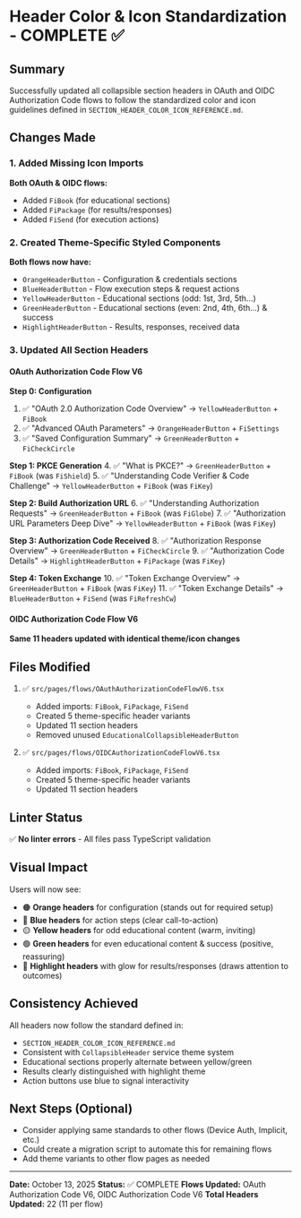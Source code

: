 # Header Color & Icon Standardization - COMPLETE ✅

## Summary
Successfully updated all collapsible section headers in OAuth and OIDC Authorization Code flows to follow the standardized color and icon guidelines defined in `SECTION_HEADER_COLOR_ICON_REFERENCE.md`.

## Changes Made

### 1. Added Missing Icon Imports
**Both OAuth & OIDC flows:**
- Added `FiBook` (for educational sections)
- Added `FiPackage` (for results/responses)
- Added `FiSend` (for execution actions)

### 2. Created Theme-Specific Styled Components
**Both flows now have:**
- `OrangeHeaderButton` - Configuration & credentials sections
- `BlueHeaderButton` - Flow execution steps & request actions
- `YellowHeaderButton` - Educational sections (odd: 1st, 3rd, 5th...)
- `GreenHeaderButton` - Educational sections (even: 2nd, 4th, 6th...) & success
- `HighlightHeaderButton` - Results, responses, received data

### 3. Updated All Section Headers

#### OAuth Authorization Code Flow V6
**Step 0: Configuration**
1. ✅ "OAuth 2.0 Authorization Code Overview" → `YellowHeaderButton` + `FiBook`
2. ✅ "Advanced OAuth Parameters" → `OrangeHeaderButton` + `FiSettings`
3. ✅ "Saved Configuration Summary" → `GreenHeaderButton` + `FiCheckCircle`

**Step 1: PKCE Generation**
4. ✅ "What is PKCE?" → `GreenHeaderButton` + `FiBook` (was `FiShield`)
5. ✅ "Understanding Code Verifier & Code Challenge" → `YellowHeaderButton` + `FiBook` (was `FiKey`)

**Step 2: Build Authorization URL**
6. ✅ "Understanding Authorization Requests" → `GreenHeaderButton` + `FiBook` (was `FiGlobe`)
7. ✅ "Authorization URL Parameters Deep Dive" → `YellowHeaderButton` + `FiBook` (was `FiKey`)

**Step 3: Authorization Code Received**
8. ✅ "Authorization Response Overview" → `GreenHeaderButton` + `FiCheckCircle`
9. ✅ "Authorization Code Details" → `HighlightHeaderButton` + `FiPackage` (was `FiKey`)

**Step 4: Token Exchange**
10. ✅ "Token Exchange Overview" → `GreenHeaderButton` + `FiBook` (was `FiKey`)
11. ✅ "Token Exchange Details" → `BlueHeaderButton` + `FiSend` (was `FiRefreshCw`)

#### OIDC Authorization Code Flow V6
**Same 11 headers updated with identical theme/icon changes**

## Files Modified
1. ✅ `src/pages/flows/OAuthAuthorizationCodeFlowV6.tsx`
   - Added imports: `FiBook`, `FiPackage`, `FiSend`
   - Created 5 theme-specific header variants
   - Updated 11 section headers
   - Removed unused `EducationalCollapsibleHeaderButton`

2. ✅ `src/pages/flows/OIDCAuthorizationCodeFlowV6.tsx`
   - Added imports: `FiBook`, `FiPackage`, `FiSend`
   - Created 5 theme-specific header variants
   - Updated 11 section headers

## Linter Status
✅ **No linter errors** - All files pass TypeScript validation

## Visual Impact
Users will now see:
- 🟠 **Orange headers** for configuration (stands out for required setup)
- 🔵 **Blue headers** for action steps (clear call-to-action)
- 🟡 **Yellow headers** for odd educational content (warm, inviting)
- 🟢 **Green headers** for even educational content & success (positive, reassuring)
- 💙 **Highlight headers** with glow for results/responses (draws attention to outcomes)

## Consistency Achieved
All headers now follow the standard defined in:
- `SECTION_HEADER_COLOR_ICON_REFERENCE.md`
- Consistent with `CollapsibleHeader` service theme system
- Educational sections properly alternate between yellow/green
- Results clearly distinguished with highlight theme
- Action buttons use blue to signal interactivity

## Next Steps (Optional)
- Consider applying same standards to other flows (Device Auth, Implicit, etc.)
- Could create a migration script to automate this for remaining flows
- Add theme variants to other flow pages as needed

---
**Date:** October 13, 2025
**Status:** ✅ COMPLETE
**Flows Updated:** OAuth Authorization Code V6, OIDC Authorization Code V6
**Total Headers Updated:** 22 (11 per flow)
